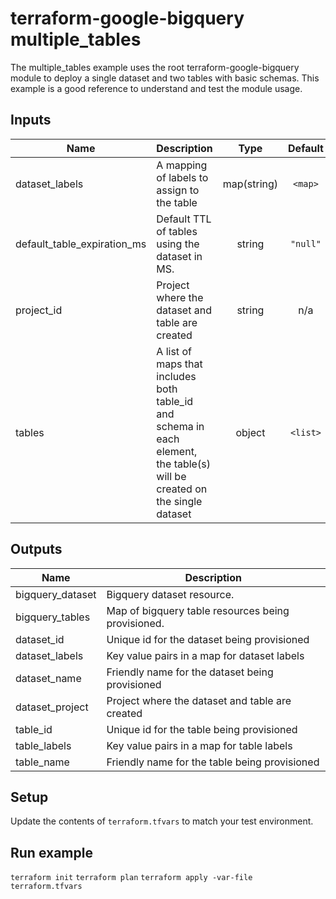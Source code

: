# terraform-google-bigquery multiple_tables
The multiple_tables example uses the root terraform-google-bigquery module
to deploy a single dataset and two tables with basic schemas.
This example is a good reference to understand and test the module usage.

<!-- BEGINNING OF PRE-COMMIT-TERRAFORM DOCS HOOK -->
## Inputs

| Name | Description | Type | Default | Required |
|------|-------------|:----:|:-----:|:-----:|
| dataset\_labels | A mapping of labels to assign to the table | map(string) | `<map>` | no |
| default\_table\_expiration\_ms | Default TTL of tables using the dataset in MS. | string | `"null"` | no |
| project\_id | Project where the dataset and table are created | string | n/a | yes |
| tables | A list of maps that includes both table_id and schema in each element, the table(s) will be created on the single dataset | object | `<list>` | no |

## Outputs

| Name | Description |
|------|-------------|
| bigquery\_dataset | Bigquery dataset resource. |
| bigquery\_tables | Map of bigquery table resources being provisioned. |
| dataset\_id | Unique id for the dataset being provisioned |
| dataset\_labels | Key value pairs in a map for dataset labels |
| dataset\_name | Friendly name for the dataset being provisioned |
| dataset\_project | Project where the dataset and table are created |
| table\_id | Unique id for the table being provisioned |
| table\_labels | Key value pairs in a map for table labels |
| table\_name | Friendly name for the table being provisioned |

<!-- END OF PRE-COMMIT-TERRAFORM DOCS HOOK -->

## Setup
Update the contents of `terraform.tfvars` to match your test environment.

## Run example
`terraform init`
`terraform plan`
`terraform apply -var-file terraform.tfvars`
